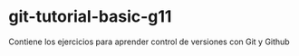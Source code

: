 # git-tutorial-basic-g11
Contiene los ejercicios para aprender control de versiones con Git y Github
